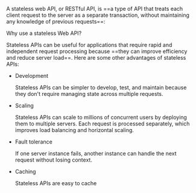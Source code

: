 
A stateless web API, or RESTful API, is ==a type of API that treats each client request to the server as a separate transaction, without maintaining any knowledge of previous requests==:

Why use a stateless Web API?

Stateless APIs can be useful for applications that require rapid and independent request processing because ==they can improve efficiency and reduce server load==. Here are some other advantages of stateless APIs:

- Development
    
    Stateless APIs can be simpler to develop, test, and maintain because they don't require managing state across multiple requests.
    
- Scaling
    
    Stateless APIs can scale to millions of concurrent users by deploying them to multiple servers. Each request is processed separately, which improves load balancing and horizontal scaling.
    
- Fault tolerance
    
    If one server instance fails, another instance can handle the next request without losing context.
    
- Caching
    
    Stateless APIs are easy to cache